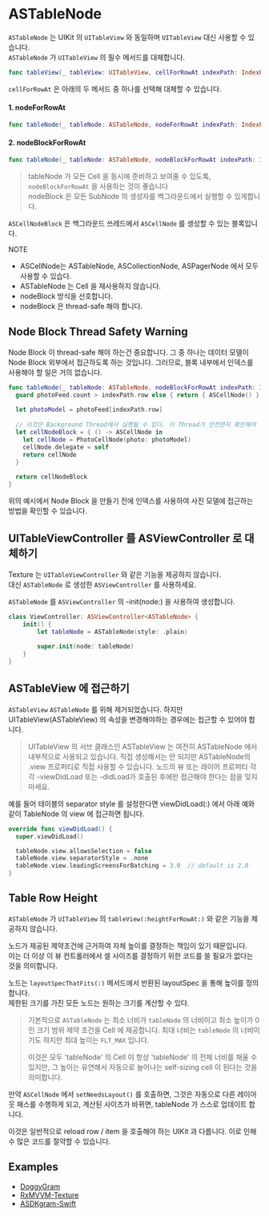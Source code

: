 # ASTableNode

`ASTableNode` 는 UIKit 의 `UITableView` 와 동일하며 `UITableView` 대신 사용할 수 있습니다.  
`ASTableNode` 가 `UITableView` 의 필수 메서드를 대체합니다.

```swift
func tableView(_ tableView: UITableView, cellForRowAt indexPath: IndexPath) -> UITableViewCell
```

`cellForRowAt` 은 아래의 두 메서드 중 하나를 선택해 대체할 수 있습니다.

#### 1. nodeForRowAt

```swift
func tableNode(_ tableNode: ASTableNode, nodeForRowAt indexPath: IndexPath) -> ASCellNode
```

#### 2. nodeBlockForRowAt

```swift
func tableNode(_ tableNode: ASTableNode, nodeBlockForRowAt indexPath: IndexPath) -> ASCellNodeBlock
```

> tableNode 가 모든 Cell 을 동시에 준비하고 보여줄 수 있도록, `nodeBlockForRowAt` 을 사용하는 것이 좋습니다  
> nodeBlock 은 모든 SubNode 의 생성자를 백그라운드에서 실행할 수 있게합니다.

`ASCellNodeBlock` 은 백그라운드 쓰레드에서 `ASCellNode` 를 생성할 수 있는 블록입니다.

NOTE
- ASCellNode는 ASTableNode, ASCollectionNode, ASPagerNode 에서 모두 사용할 수 있습다.
- ASTableNode 는 Cell 을 재사용하지 않습니다.
- nodeBlock 방식을 선호합니다.
- nodeBlock 은 thread-safe 해야 합니다.

## Node Block Thread Safety Warning

Node Block 이 thread-safe 해야 하는건 중요합니다.
그 중 하나는 데이터 모델이 Node Block 외부에서 접근하도록 하는 것입니다.
그러므로, 블록 내부에서 인덱스를 사용해야 할 일은 거의 없습니다.

```swift
func tableNode(_ tableNode: ASTableNode, nodeBlockForRowAt indexPath: IndexPath) -> ASCellNodeBlock {
  guard photoFeed.count > indexPath.row else { return { ASCellNode() } }
    
  let photoModel = photoFeed[indexPath.row]
    
  // 이것은 Background Thread에서 실행될 수 있다. 이 Thread가 안전한지 확인해야 한다.
  let cellNodeBlock = { () -> ASCellNode in
    let cellNode = PhotoCellNode(photo: photoModel)
    cellNode.delegate = self
    return cellNode
  }
    
  return cellNodeBlock
}
```

위의 예시에서 Node Block 을 만들기 전에 인덱스를 사용하여 사진 모델에 접근하는 방법을 확인할 수 있습니다.

## UITableViewController 를 ASViewController 로 대체하기

Texture 는 `UITableViewController` 와 같은 기능을 제공하지 않습니다.  
대신 `ASTableNode` 로 생성한 `ASViewController` 를 사용하세요.

`ASTableNode` 를 `ASViewController` 의 -init\(node:\) 을 사용하여 생성합니다.

```swift
class ViewController: ASViewController<ASTableNode> {
    init() {
        let tableNode = ASTableNode(style: .plain)
    
        super.init(node: tableNode)
    }
}
```

## ASTableView 에 접근하기

 `ASTableView`  `ASTableNode` 를 위해 제거되었습니다.
 하지만 UITableView(ASTableView) 의 속성을 변경해야하는 경우에는 접근할 수 있어야 합니다.

> UITableView 의 서브 클래스인 ASTableView 는 여전히 ASTableNode 에서 내부적으로 사용되고 있습니다. 직접 생성해서는 안 되지만 ASTableNode의 .view 프로퍼티로 직접 사용할 수 있습니다. 노드의 뷰 또는 레이어 프로퍼티 각각 -viewDidLoad 또는 -didLoad가 호출된 후에만 접근해야 한다는 점을 잊지 마세요.

예를 들어 테이블의 separator style 를 설정한다면 viewDidLoad\(:\) 에서 아래 예와 같이 TableNode 의 view 에 접근하면 됩니다.

```swift
override func viewDidLoad() {
  super.viewDidLoad()

  tableNode.view.allowsSelection = false
  tableNode.view.separatorStyle = .none
  tableNode.view.leadingScreensForBatching = 3.0  // default is 2.0
}
```

## Table Row Height

`ASTableNode` 가 `UITableView` 의 `tableView(:heightForRowAt:)` 와 같은 기능을 제공하지 않습니다.

노드가 제공된 제약조건에 근거하여 자체 높이를 결정하는 책임이 있기 때문입니다.  
이는 더 이상 이 뷰 컨트롤러에서 셀 사이즈를 결정하기 위한 코드를 쓸 필요가 없다는 것을 의미합니다.

노드는 `layoutSpecThatFits(:)` 메서드에서 반환된 layoutSpec 을 통해 높이를 정의합니다.  
제한된 크기를 가진 모든 노드는 원하는 크기를 계산할 수 있다.

> 기본적으로 `ASTableNode` 는 최소 너비가 `tableNode` 의 너비이고 최소 높이가 0인 크기 범위 제약 조건을 Cell 에 제공합니다. 최대 너비는 `tableNode` 의 너비이기도 하지만 최대 높이는 `FLT_MAX` 입니다.
>
> 이것은 모두 'tableNode' 의 Cell 이 항상 'tableNode' 의 전체 너비를 채울 수 있지만, 그 높이는 유연해서 자동으로 늘어나는 self-sizing cell 이 된다는 것을 의미합니다.

만약  `ASCellNode` 에서 `setNeedsLayout()` 를 호출하면, 그것은 자동으로 다른 레이아웃 패스를 수행하게 되고, 계산된 사이즈가 바뀌면, tableNode 가 스스로 업데이트 합니다.

이것은 일반적으로 reload row / item 을 호출해야 하는 UIKit 과 다릅니다. 이로 인해 수 많은 코드를 절약할 수 있습니다.

## Examples

* [DoggyGram](https://github.com/GeekTree0101/DoggyGram)
* [RxMVVM-Texture](https://github.com/GeekTree0101/RxMVVM-Texture)
* [ASDKgram-Swift](https://github.com/TextureGroup/Texture/tree/master/examples_extra/ASDKgram-Swift)

